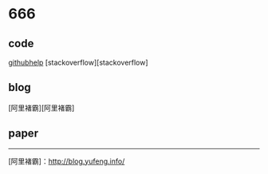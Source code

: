 # 666
## code
[githubhelp][githubhelp]
[stackoverflow][stackoverflow]
## blog
[阿里褚霸][阿里褚霸]
## paper
______
[githubhelp]:https://help.github.com/articles/error-repository-not-found/
[stackflow]:https://stackoverflow.com/
[阿里褚霸]：http://blog.yufeng.info/
